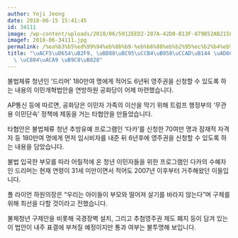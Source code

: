 ```yaml
---
author: Yeji Jeong
date: 2018-06-15 15:41:45
id: 34111
image: /wp-content/uploads/2018/06/5912EED2-207A-42D0-B13F-879B52AB2158_w1023_r1_s.jpg
imagef: 2018-06-34111.jpg
permalink: /%ea%b3%b5%ed%99%94%eb%8b%b9-%eb%b6%88%eb%b2%95%ec%b2%b4%eb%a5%98%ec%b2%ad%eb%85%84-%ea%b5%ac%ec%a0%9c%ec%95%88-%ec%a0%84%ea%b2%a9-%eb%a7%88%eb%a0%a8/
title: "\uACF5\uD654\uB2F9, \uBD88\uBC95\uCCB4\uB958\uCCAD\uB144 \uAD6C\uC81C\uC548\
  \ \uC804\uACA9 \uB9C8\uB828"
---
```


불법체류 청년인 ‘드리머’ 180만여 명에게 적어도 6년뒤 영주권을 신청할 수 있도록 하는 내용의 이민개혁법안을 연방하원 공화당이 어제 마련했습니다.

AP통신 등에 따르면, 공화당은 이민자 가족의 이산을 막기 위해 트럼프 행정부의 ‘무관용 이민단속’ 정책에 제동을 거는 타협안을 만들었습니다.

타협안은 불법체류 청년 추방유예 프로그램인 ‘다카’를 신청한 70여만 명과 잠재적 자격자 등 180만여 명에게 먼저 임시비자를 내준 뒤 6년후에 영주권을 신청할 수 있도록 하는 내용을 담았습니다.

불법 입국한 부모를 따라 어릴적에 온 청년 이민자들을 위한 프로그램인 다카의 수혜자인 드리머는 현재 연령이 31세 미만이면서 적어도 2007년 이후부터 거주해왔던 이들입니다.

폴 라이언 하원의장은 “우리는 아이들이 부모와 떨어져 살기를 바라지 않는다”며 구제를 위해 최선을 다할 것이라고 전했습니다.

불체청년 구제안을 비롯해 국경장벽 설치, 그리고 추첨영주권 제도 폐지 등이 담겨 있는 이 법안이 내주 표결에 부쳐질 예정이지만 통과 여부는 불투명해 보입니다.